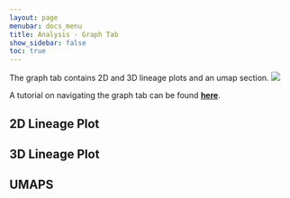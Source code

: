 ```yaml
---
layout: page
menubar: docs_menu
title: Analysis - Graph Tab
show_sidebar: false
toc: true
---
```

The graph tab contains 2D and 3D lineage plots and an umap section.
<img src="../../../../images/graph_tab.png" class="center"/>

A tutorial on navigating the graph tab can be found [**here**](../../../tutorials/tutorial_2/).

## 2D Lineage Plot

## 3D Lineage Plot

## UMAPS